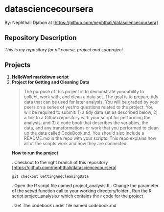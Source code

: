 # datasciencecoursera #

By: Nephthali Djabon at [https://github.com/nephthali/datasciencecoursera] 

## Repository Description ##
<em> This is my repository for all course, project and subproject </em>
 
## Projects ##
<ol>
<li> <b>HelloWorl markdown script</b> </li>
<li> 
<b>Project for Getting and Cleaning Data</b>

>The purpose of this project is to demonstrate your ability to collect, work with, and clean a data set. The goal is to prepare tidy data that can be used for later analysis. You will be graded by your peers on a series of yes/no questions related to the project. You will be required to submit: 1) a tidy data set as described below, 2) a link to a Github repository with your script for performing the analysis, and 3) a code book that describes the variables, the data, and any transformations or work that you performed to clean up the data called CodeBook.md. You should also include a README.md in the repo with your scripts. This repo explains how all of the scripts work and how they are connected.

<b>How to run the project</b>

. Checkout to the right branch of this repository [https://github.com/nephthali/datasciencecoursera]
```
git checkout GettingAndCleaningData
```
. Open the R script file named project_analysis.R
. Change the parameter of the setwd function call to your working directory/folder
. Run the R script project_analysis.r which contains the r code for the project

. Get The codebook under file named codebook.md

</li>
</ol>


